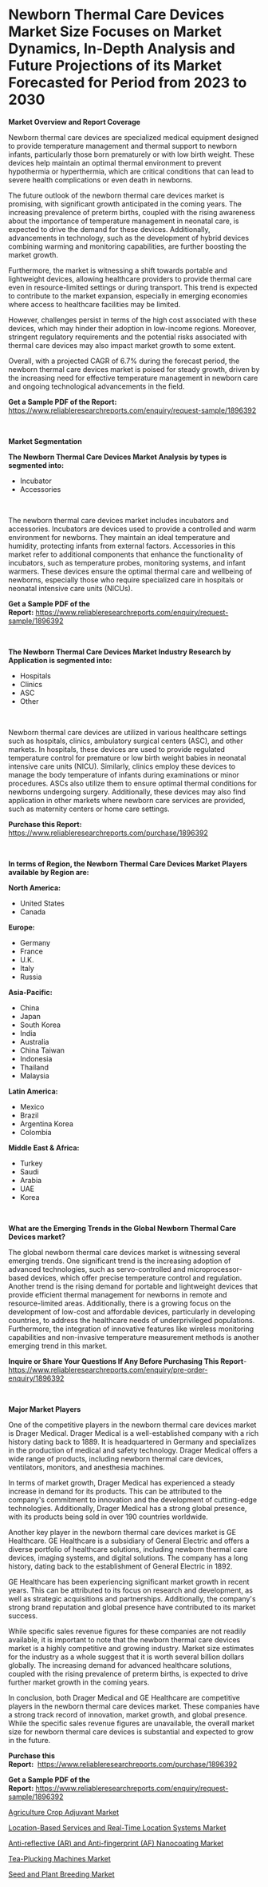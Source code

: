 <p><h1>Newborn Thermal Care Devices Market Size Focuses on Market Dynamics, In-Depth Analysis and Future Projections of its Market Forecasted for Period from 2023 to 2030</h1></p><p><strong>Market Overview and Report Coverage</strong></p>
<p><p>Newborn thermal care devices are specialized medical equipment designed to provide temperature management and thermal support to newborn infants, particularly those born prematurely or with low birth weight. These devices help maintain an optimal thermal environment to prevent hypothermia or hyperthermia, which are critical conditions that can lead to severe health complications or even death in newborns.</p><p>The future outlook of the newborn thermal care devices market is promising, with significant growth anticipated in the coming years. The increasing prevalence of preterm births, coupled with the rising awareness about the importance of temperature management in neonatal care, is expected to drive the demand for these devices. Additionally, advancements in technology, such as the development of hybrid devices combining warming and monitoring capabilities, are further boosting the market growth.</p><p>Furthermore, the market is witnessing a shift towards portable and lightweight devices, allowing healthcare providers to provide thermal care even in resource-limited settings or during transport. This trend is expected to contribute to the market expansion, especially in emerging economies where access to healthcare facilities may be limited.</p><p>However, challenges persist in terms of the high cost associated with these devices, which may hinder their adoption in low-income regions. Moreover, stringent regulatory requirements and the potential risks associated with thermal care devices may also impact market growth to some extent.</p><p>Overall, with a projected CAGR of 6.7% during the forecast period, the newborn thermal care devices market is poised for steady growth, driven by the increasing need for effective temperature management in newborn care and ongoing technological advancements in the field.</p></p>
<p><strong>Get a Sample PDF of the Report:</strong> <a href="https://www.reliableresearchreports.com/enquiry/request-sample/1896392">https://www.reliableresearchreports.com/enquiry/request-sample/1896392</a></p>
<p>&nbsp;</p>
<p><strong>Market Segmentation</strong></p>
<p><strong>The Newborn Thermal Care Devices Market Analysis by types is segmented into:</strong></p>
<p><ul><li>Incubator</li><li>Accessories</li></ul></p>
<p>&nbsp;</p>
<p><p>The newborn thermal care devices market includes incubators and accessories. Incubators are devices used to provide a controlled and warm environment for newborns. They maintain an ideal temperature and humidity, protecting infants from external factors. Accessories in this market refer to additional components that enhance the functionality of incubators, such as temperature probes, monitoring systems, and infant warmers. These devices ensure the optimal thermal care and wellbeing of newborns, especially those who require specialized care in hospitals or neonatal intensive care units (NICUs).</p></p>
<p><strong>Get a Sample PDF of the Report:</strong>&nbsp;<a href="https://www.reliableresearchreports.com/enquiry/request-sample/1896392">https://www.reliableresearchreports.com/enquiry/request-sample/1896392</a></p>
<p>&nbsp;</p>
<p><strong>The Newborn Thermal Care Devices Market Industry Research by Application is segmented into:</strong></p>
<p><ul><li>Hospitals</li><li>Clinics</li><li>ASC</li><li>Other</li></ul></p>
<p>&nbsp;</p>
<p><p>Newborn thermal care devices are utilized in various healthcare settings such as hospitals, clinics, ambulatory surgical centers (ASC), and other markets. In hospitals, these devices are used to provide regulated temperature control for premature or low birth weight babies in neonatal intensive care units (NICU). Similarly, clinics employ these devices to manage the body temperature of infants during examinations or minor procedures. ASCs also utilize them to ensure optimal thermal conditions for newborns undergoing surgery. Additionally, these devices may also find application in other markets where newborn care services are provided, such as maternity centers or home care settings.</p></p>
<p><strong>Purchase this Report:</strong>&nbsp; <a href="https://www.reliableresearchreports.com/purchase/1896392">https://www.reliableresearchreports.com/purchase/1896392</a></p>
<p>&nbsp;</p>
<p><strong>In terms of Region, the Newborn Thermal Care Devices Market Players available by Region are:</strong></p>
<p>
    <p> <strong> North America: </strong>
        <ul>
            <li>United States</li>
            <li>Canada</li>
        </ul>
        </p> 
    <p> <strong> Europe: </strong>
        <ul>
            <li>Germany</li>
            <li>France</li>
            <li>U.K.</li>
            <li>Italy</li>
            <li>Russia</li>
        </ul>
        </p> 
    <p> <strong> Asia-Pacific: </strong>
        <ul>
            <li>China</li>
            <li>Japan</li>
            <li>South Korea</li>
            <li>India</li>
            <li>Australia</li>
            <li>China Taiwan</li>
            <li>Indonesia</li>
            <li>Thailand</li>
            <li>Malaysia</li>
        </ul>
        </p> 
    <p> <strong> Latin America: </strong>
        <ul>
            <li>Mexico</li>
            <li>Brazil</li>
            <li>Argentina Korea</li>
            <li>Colombia</li>
        </ul>
        </p> 
    <p> <strong> Middle East & Africa: </strong>
        <ul>
            <li>Turkey</li>
            <li>Saudi</li>
            <li>Arabia</li>
            <li>UAE</li>
            <li>Korea</li>
        </ul>
    </p>
    </p>
<p>&nbsp;</p>
<p><strong>What are the Emerging Trends in the Global Newborn Thermal Care Devices market?</strong></p>
<p><p>The global newborn thermal care devices market is witnessing several emerging trends. One significant trend is the increasing adoption of advanced technologies, such as servo-controlled and microprocessor-based devices, which offer precise temperature control and regulation. Another trend is the rising demand for portable and lightweight devices that provide efficient thermal management for newborns in remote and resource-limited areas. Additionally, there is a growing focus on the development of low-cost and affordable devices, particularly in developing countries, to address the healthcare needs of underprivileged populations. Furthermore, the integration of innovative features like wireless monitoring capabilities and non-invasive temperature measurement methods is another emerging trend in this market.</p></p>
<p><strong>Inquire or Share Your Questions If Any Before Purchasing This Report</strong>- <a href="https://www.reliableresearchreports.com/enquiry/pre-order-enquiry/1896392">https://www.reliableresearchreports.com/enquiry/pre-order-enquiry/1896392</a></p>
<p>&nbsp;</p>
<p><strong>Major Market Players</strong></p>
<p><p>One of the competitive players in the newborn thermal care devices market is Drager Medical. Drager Medical is a well-established company with a rich history dating back to 1889. It is headquartered in Germany and specializes in the production of medical and safety technology. Drager Medical offers a wide range of products, including newborn thermal care devices, ventilators, monitors, and anesthesia machines.</p><p>In terms of market growth, Drager Medical has experienced a steady increase in demand for its products. This can be attributed to the company's commitment to innovation and the development of cutting-edge technologies. Additionally, Drager Medical has a strong global presence, with its products being sold in over 190 countries worldwide.</p><p>Another key player in the newborn thermal care devices market is GE Healthcare. GE Healthcare is a subsidiary of General Electric and offers a diverse portfolio of healthcare solutions, including newborn thermal care devices, imaging systems, and digital solutions. The company has a long history, dating back to the establishment of General Electric in 1892.</p><p>GE Healthcare has been experiencing significant market growth in recent years. This can be attributed to its focus on research and development, as well as strategic acquisitions and partnerships. Additionally, the company's strong brand reputation and global presence have contributed to its market success.</p><p>While specific sales revenue figures for these companies are not readily available, it is important to note that the newborn thermal care devices market is a highly competitive and growing industry. Market size estimates for the industry as a whole suggest that it is worth several billion dollars globally. The increasing demand for advanced healthcare solutions, coupled with the rising prevalence of preterm births, is expected to drive further market growth in the coming years.</p><p>In conclusion, both Drager Medical and GE Healthcare are competitive players in the newborn thermal care devices market. These companies have a strong track record of innovation, market growth, and global presence. While the specific sales revenue figures are unavailable, the overall market size for newborn thermal care devices is substantial and expected to grow in the future.</p></p>
<p><strong>Purchase this Report:</strong>&nbsp;&nbsp;<a href="https://www.reliableresearchreports.com/purchase/1896392">https://www.reliableresearchreports.com/purchase/1896392</a></p>
<p></p>
<p><strong>Get a Sample PDF of the Report:</strong>&nbsp;<a href="https://www.reliableresearchreports.com/enquiry/request-sample/1896392">https://www.reliableresearchreports.com/enquiry/request-sample/1896392</a></p>
<p><p><a href="https://medium.com/@laurenglover76/agriculture-crop-adjuvant-market-size-and-market-trends-complete-industry-overview-2023-to-2030-e1cdbdd93384">Agriculture Crop Adjuvant Market</a></p><p><a href="https://github.com/gaydyna/Market-Research-Report-List-1/blob/main/location-based-services-and-real-time-location-systems-market.md">Location-Based Services and Real-Time Location Systems Market</a></p><p><a href="https://github.com/tamvrosiya/Market-Research-Report-List-1/blob/main/anti-reflective-ar-and-anti-fingerprint-af-nanocoating-market.md">Anti-reflective (AR) and Anti-fingerprint (AF) Nanocoating Market</a></p><p><a href="https://medium.com/@jenniferwhite656/tea-plucking-machines-market-size-market-outlook-and-market-forecast-2023-to-2030-13923a1c5666">Tea-Plucking Machines Market</a></p><p><a href="https://medium.com/@bernadetteball666/seed-and-plant-breeding-market-size-cagr-trends-2024-2030-7fa5faac4ef5">Seed and Plant Breeding Market</a></p></p>